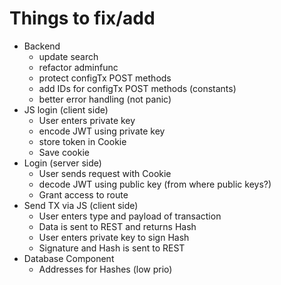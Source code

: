 # Things to fix/add
* Backend
  * update search
  * refactor adminfunc
  * protect configTx POST methods
  * add IDs for configTx POST methods (constants)
  * better error handling (not panic)
* JS login (client side)
  * User enters private key
  * encode JWT using private key
  * store token in Cookie
  * Save cookie
* Login (server side)
  * User sends request with Cookie
  * decode JWT using public key (from where public keys?)
  * Grant access to route
* Send TX via JS (client side)
  * User enters type and payload of transaction
  * Data is sent to REST and returns Hash
  * User enters private key to sign Hash
  * Signature and Hash is sent to REST
* Database Component
  * Addresses for Hashes (low prio)
